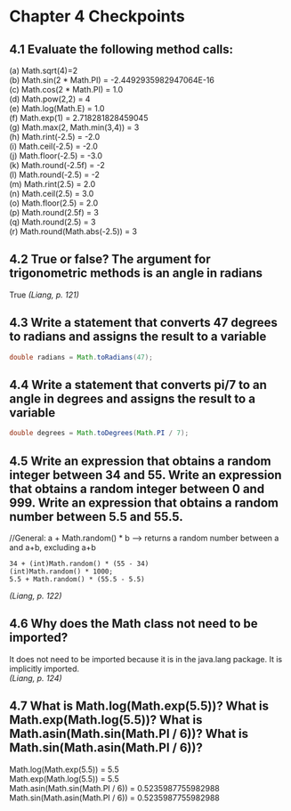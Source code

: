 # Chapter 4 Checkpoints

## 4.1 Evaluate the following method calls:  
(a) Math.sqrt(4)=2  
(b) Math.sin(2 * Math.PI) = -2.4492935982947064E-16    
(c) Math.cos(2 * Math.PI) = 1.0  
(d) Math.pow(2,2) = 4  
(e) Math.log(Math.E) = 1.0  
(f) Math.exp(1) = 2.718281828459045  
(g) Math.max(2, Math.min(3,4)) = 3  
(h) Math.rint(-2.5) = -2.0  
(i) Math.ceil(-2.5) = -2.0  
(j) Math.floor(-2.5) = -3.0  
(k) Math.round(-2.5f) = -2  
(l) Math.round(-2.5) = -2  
(m) Math.rint(2.5) = 2.0  
(n) Math.ceil(2.5) = 3.0  
(o) Math.floor(2.5) = 2.0  
(p) Math.round(2.5f) = 3  
(q) Math.round(2.5) = 3  
(r) Math.round(Math.abs(-2.5)) = 3  


## 4.2 True or false? The argument for trigonometric methods is an angle in radians  
True
*(Liang, p. 121)*


## 4.3 Write a statement that converts 47 degrees to radians and assigns the result to a variable  
```Java
double radians = Math.toRadians(47);
```


## 4.4 Write a statement that converts pi/7 to an angle in degrees and assigns the result to a variable
```Java
double degrees = Math.toDegrees(Math.PI / 7);
```


## 4.5 Write an expression that obtains a random integer between 34 and 55. Write an expression that obtains a random integer between 0 and 999. Write an expression that obtains a random number between 5.5 and 55.5.
//General: a + Math.random() * b --> returns a random number between a and a+b, excluding a+b
```
34 + (int)Math.random() * (55 - 34)  
(int)Math.random() * 1000;  
5.5 + Math.random() * (55.5 - 5.5)
```
*(Liang, p. 122)*

## 4.6 Why does the Math class not need to be imported?  
It does not need to be imported because it is in the java.lang package. It is implicitly imported.  
*(Liang, p. 124)*


## 4.7 What is Math.log(Math.exp(5.5))? What is Math.exp(Math.log(5.5))? What is Math.asin(Math.sin(Math.PI / 6))? What is Math.sin(Math.asin(Math.PI / 6))?  
Math.log(Math.exp(5.5)) = 5.5  
Math.exp(Math.log(5.5)) = 5.5  
Math.asin(Math.sin(Math.PI / 6)) = 0.5235987755982988  
Math.sin(Math.asin(Math.PI / 6)) = 0.5235987755982988  



















